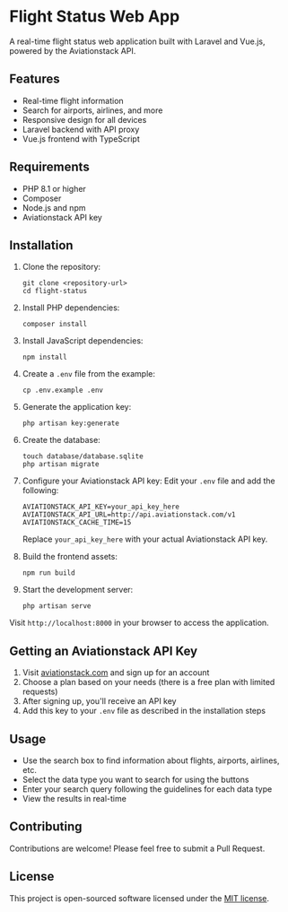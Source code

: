 # Flight Status Web App

A real-time flight status web application built with Laravel and Vue.js, powered by the Aviationstack API.

## Features

- Real-time flight information
- Search for airports, airlines, and more
- Responsive design for all devices
- Laravel backend with API proxy
- Vue.js frontend with TypeScript

## Requirements

- PHP 8.1 or higher
- Composer
- Node.js and npm
- Aviationstack API key

## Installation

1. Clone the repository:

    ```
    git clone <repository-url>
    cd flight-status
    ```

2. Install PHP dependencies:

    ```
    composer install
    ```

3. Install JavaScript dependencies:

    ```
    npm install
    ```

4. Create a `.env` file from the example:

    ```
    cp .env.example .env
    ```

5. Generate the application key:

    ```
    php artisan key:generate
    ```

6. Create the database:

    ```
    touch database/database.sqlite
    php artisan migrate
    ```

7. Configure your Aviationstack API key:
   Edit your `.env` file and add the following:

    ```
    AVIATIONSTACK_API_KEY=your_api_key_here
    AVIATIONSTACK_API_URL=http://api.aviationstack.com/v1
    AVIATIONSTACK_CACHE_TIME=15
    ```

    Replace `your_api_key_here` with your actual Aviationstack API key.

8. Build the frontend assets:

    ```
    npm run build
    ```

9. Start the development server:
    ```
    php artisan serve
    ```

Visit `http://localhost:8000` in your browser to access the application.

## Getting an Aviationstack API Key

1. Visit [aviationstack.com](https://aviationstack.com/) and sign up for an account
2. Choose a plan based on your needs (there is a free plan with limited requests)
3. After signing up, you'll receive an API key
4. Add this key to your `.env` file as described in the installation steps

## Usage

- Use the search box to find information about flights, airports, airlines, etc.
- Select the data type you want to search for using the buttons
- Enter your search query following the guidelines for each data type
- View the results in real-time

## Contributing

Contributions are welcome! Please feel free to submit a Pull Request.

## License

This project is open-sourced software licensed under the [MIT license](https://opensource.org/licenses/MIT).
